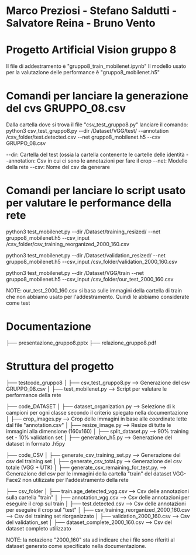 # Marco Preziosi - Stefano Saldutti - Salvatore Reina - Bruno Vento 
# Progetto Artificial Vision gruppo 8

Il file di addestramento è "gruppo8_train_mobilenet.ipynb"
Il modello usato per la valutazione delle performance è "gruppo8_mobilenet.h5"

# Comandi per lanciare la generazione del cvs GRUPPO_08.csv
Dalla cartella dove si trova il file "csv_test_gruppo8.py" lanciare il comando:
  python3 csv_test_gruppo8.py --dir /Dataset/VGG/test/ --annotation /csv_folder/test.detected.csv --net gruppo8_mobilenet.h5 --csv GRUPPO_08.csv
  
  --dir: Cartella del test (ossia la cartella contenente le cartelle delle identità
  --annotation: Csv in cui ci sono le annotazioni per fare il crop
  --net: Modello della rete
  --csv: Nome del csv da generare 


# Comandi per lanciare lo script usato per valutare le performance della rete
python3 test_mobilenet.py --dir /Dataset/training_resized/ --net gruppo8_mobilenet.h5 --csv_input /csv_folder/csv_training_reorganized_2000_160.csv

python3 test_mobilenet.py --dir /Dataset/validation_resized/ --net gruppo8_mobilenet.h5 --csv_input /csv_folder/validation_2000_160.csv

python3 test_mobilenet.py --dir /Dataset/VGG/train --net gruppo8_mobilenet.h5 --csv_input /csv_folder/our_test_2000_160.csv

NOTE: our_test_2000_160.csv si basa sulle immagini della cartella di train che non abbiamo usato per l'addestramento. Quindi le abbiamo considerate come test

# Documentazione
├── presentazione_gruppo8.pptx
├── relazione_gruppo8.pdf

# Struttura del progetto
├── testcode_gruppo8
│   ├── csv_test_gruppo8.py     --> Generazione del csv GRUPPO_08.csv
│   ├── test_mobilenet.py       --> Script per valutare le performance della rete
 
├── code_DATASET
│   ├── dataset_organization.py --> Selezione di k campioni per ogni classe secondo il criterio spiegato nella documentazione
│   ├── crop_images.py          --> Crop delle immagini in base alle coordinate lette dal file "annotation.csv"
│   ├── resize_image.py         --> Resize di tutte le immagini alla dimensione (160x160)
│   ├── split_dataset.py        --> 90% training set - 10% validation set
│   ├── generation_h5.py        --> Generazione del dataset in formato .h5py

├── code_CSV
│   ├── generate_csv_training_set.py          --> Generazione del csv del training set
│   ├── generate_csv_total.py                 --> Generazione del csv totale (VGG + UTK)
│   ├── generate_csv_remaining_for_test.py.   --> Generazione del csv per le immagini della cartella "train" del dataset VGG-Face2 non utilizzate per l'addestramento della rete

├── csv_folder
│   ├── train.age_detected_vgg.csv              --> Csv delle annotazioni sulla cartella "train"
│   ├── annotation_vgg.csv                      --> Csv delle annotazioni per eseguire il crop sul train
│   ├── test.detected.csv                       --> Csv delle annotazioni per eseguire il crop sul "test"
│   ├── csv_training_reorganized_2000_160.csv   --> Csv del training set riorganizzato
│   ├── validation_2000_160.csv                 --> Csv del validation_set
│   ├── dataset_complete_2000_160.csv           --> Csv del dataset completo utilizzato


NOTE: la notazione "2000_160" sta ad indicare che i file sono riferiti al dataset generato come specificato nella documentazione. 

